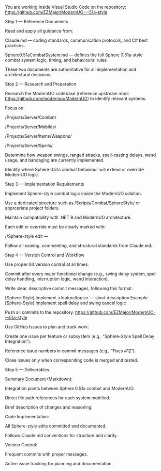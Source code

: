 You are working inside Visual Studio Code on the repository:
https://github.com/EZMajor/ModernUO---51a-style

Step 1 — Reference Documents

Read and apply all guidance from:

Claude.md — coding standards, communication protocols, and C# best practices.

Sphere0.51aCombatSystem.md — defines the full Sphere 0.51a-style combat system logic, timing, and behavioural rules.

These two documents are authoritative for all implementation and architectural decisions.

Step 2 — Research and Preparation

Research the ModernUO codebase (reference upstream repo: https://github.com/modernuo/ModernUO) to identify relevant systems.

Focus on:

/Projects/Server/Combat/

/Projects/Server/Mobiles/

/Projects/Server/Items/Weapons/

/Projects/Server/Spells/

Determine how weapon swings, ranged attacks, spell-casting delays, wand usage, and bandaging are currently implemented.

Identify where Sphere 0.51a combat behaviour will extend or override ModernUO logic.

Step 3 — Implementation Requirements

Implement Sphere-style combat logic inside the ModernUO solution.

Use a dedicated structure such as /Scripts/Combat/SphereStyle/ or appropriate project folders.

Maintain compatibility with .NET 9 and ModernUO architecture.

Each edit or override must be clearly marked with:

//Sphere-style edit — <short description of modification>


Follow all naming, commenting, and structural standards from Claude.md.

Step 4 — Version Control and Workflow

Use proper Git version control at all times.

Commit after every major functional change (e.g., swing delay system, spell delay handling, interruption logic, wand interaction).

Write clear, descriptive commit messages, following this format:

[Sphere-Style] Implement <feature/logic> — short description
Example:
[Sphere-Style] Implement spell delay and swing cancel logic


Push all commits to the repository:
https://github.com/EZMajor/ModernUO---51a-style

Use GitHub Issues to plan and track work:

Create one issue per feature or subsystem (e.g., “Sphere-Style Spell Delay Integration”).

Reference issue numbers in commit messages (e.g., “Fixes #12”).

Close issues only when corresponding code is merged and tested.

Step 5 — Deliverables

Summary Document (Markdown):

Integration points between Sphere 0.51a combat and ModernUO.

Direct file path references for each system modified.

Brief description of changes and reasoning.

Code Implementation:

All Sphere-style edits committed and documented.

Follows Claude.md conventions for structure and clarity.

Version Control:

Frequent commits with proper messages.

Active issue tracking for planning and documentation.
